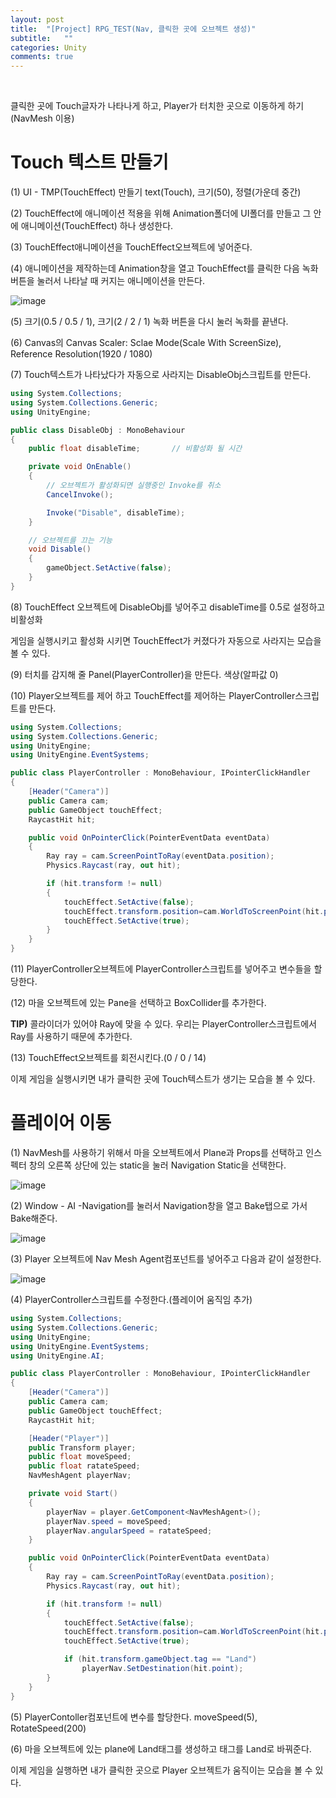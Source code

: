 ```yaml
---
layout: post
title:  "[Project] RPG_TEST(Nav, 클릭한 곳에 오브젝트 생성)"
subtitle:   ""
categories: Unity
comments: true
---
```


<br>

클릭한 곳에 Touch글자가 나타나게 하고, Player가 터치한 곳으로 이동하게 하기(NavMesh 이용)

# Touch 텍스트 만들기

(1) UI - TMP(TouchEffect) 만들기 text(Touch), 크기(50), 정렬(가운데 중간)

(2) TouchEffect에 애니메이션 적용을 위해 Animation폴더에 UI폴더를 만들고 그 안에 애니메이션(TouchEffect) 하나 생성한다.

(3) TouchEffect애니메이션을 TouchEffect오브젝트에 넣어준다.

(4) 애니메이션을 제작하는데 Animation창을 열고 TouchEffect를 클릭한 다음 녹화버튼을 눌러서 나타날 때 커지는 애니메이션을 만든다.

![image](https://user-images.githubusercontent.com/101051124/162625613-c76ce64f-c379-46ad-8d2d-e5fc035fd738.png)

(5) 크기(0.5 / 0.5 / 1), 크기(2 / 2 / 1) 녹화 버튼을 다시 눌러 녹화를 끝낸다.

(6) Canvas의 Canvas Scaler: Sclae Mode(Scale With ScreenSize), Reference Resolution(1920 / 1080)

(7) Touch텍스트가 나타났다가 자동으로 사라지는 DisableObj스크립트를 만든다.

```csharp
using System.Collections;
using System.Collections.Generic;
using UnityEngine;

public class DisableObj : MonoBehaviour
{
    public float disableTime;       // 비활성화 될 시간

    private void OnEnable()
    {
        // 오브젝트가 활성화되면 실행중인 Invoke를 취소
        CancelInvoke();

        Invoke("Disable", disableTime);
    }

    // 오브젝트를 끄는 기능
    void Disable()
    {
        gameObject.SetActive(false);
    }
}
```

(8) TouchEffect 오브젝트에 DisableObj를 넣어주고 disableTime를 0.5로 설정하고 비활성화

게임을 실행시키고 활성화 시키면 TouchEffect가 커졌다가 자동으로 사라지는 모습을 볼 수 있다.

(9) 터치를 감지해 줄 Panel(PlayerController)을 만든다. 색상(알파값 0)

(10) Player오브젝트를 제어 하고 TouchEffect를 제어하는 PlayerController스크립트를 만든다.

```csharp
using System.Collections;
using System.Collections.Generic;
using UnityEngine;
using UnityEngine.EventSystems;

public class PlayerController : MonoBehaviour, IPointerClickHandler
{
    [Header("Camera")]
    public Camera cam;
    public GameObject touchEffect;   
    RaycastHit hit;

    public void OnPointerClick(PointerEventData eventData)
    {
        Ray ray = cam.ScreenPointToRay(eventData.position);
        Physics.Raycast(ray, out hit);

        if (hit.transform != null)
        {
            touchEffect.SetActive(false);
            touchEffect.transform.position=cam.WorldToScreenPoint(hit.point);
            touchEffect.SetActive(true);
        }
    }
}
```

(11) PlayerController오브젝트에 PlayerController스크립트를 넣어주고 변수들을 할당한다.

(12) 마을 오브젝트에 있는 Pane을 선택하고 BoxCollider를 추가한다.

**TIP)** 콜라이더가 있어야 Ray에 맞을 수 있다. 우리는 PlayerController스크립트에서 Ray를 사용하기 때문에 추가한다.

(13) TouchEffect오브젝트를 회전시킨다.(0 / 0 / 14)

이제 게임을 실행시키면 내가 클릭한 곳에 Touch텍스트가 생기는 모습을 볼 수 있다.

# 플레이어 이동

(1) NavMesh를 사용하기 위해서 마을 오브젝트에서 Plane과 Props를 선택하고 인스펙터 창의 오른쪽 상단에 있는 static을 눌러 Navigation Static을 선택한다.

![image](https://user-images.githubusercontent.com/101051124/162627362-2f2ef3b2-964f-410f-8d0a-f6269e78a6a6.png)

(2) Window - AI -Navigation를 눌러서 Navigation창을 열고 Bake탭으로 가서 Bake해준다.

![image](https://user-images.githubusercontent.com/101051124/162627428-df734cfa-58a3-4475-8450-5b4871b8c616.png)

(3) Player 오브젝트에 Nav Mesh Agent컴포넌트를 넣어주고 다음과 같이 설정한다.

![image](https://user-images.githubusercontent.com/101051124/162627517-6ce9a0be-f2d5-4ea6-859a-7ca77dac3cae.png)

(4) PlayerController스크립트를 수정한다.(플레이어 움직임 추가)

```csharp
using System.Collections;
using System.Collections.Generic;
using UnityEngine;
using UnityEngine.EventSystems;
using UnityEngine.AI;

public class PlayerController : MonoBehaviour, IPointerClickHandler
{
    [Header("Camera")]
    public Camera cam;
    public GameObject touchEffect;   
    RaycastHit hit;

    [Header("Player")]
    public Transform player;
    public float moveSpeed;
    public float ratateSpeed;
    NavMeshAgent playerNav;

    private void Start()
    {
        playerNav = player.GetComponent<NavMeshAgent>();
        playerNav.speed = moveSpeed;
        playerNav.angularSpeed = ratateSpeed;
    }

    public void OnPointerClick(PointerEventData eventData)
    {
        Ray ray = cam.ScreenPointToRay(eventData.position);
        Physics.Raycast(ray, out hit);

        if (hit.transform != null)
        {
            touchEffect.SetActive(false);
            touchEffect.transform.position=cam.WorldToScreenPoint(hit.point);
            touchEffect.SetActive(true);

            if (hit.transform.gameObject.tag == "Land")
                playerNav.SetDestination(hit.point);
        }
    }
}
```

(5) PlayerContoller컴포넌트에 변수를 할당한다. moveSpeed(5), RotateSpeed(200)

(6) 마을 오브젝트에 있는 plane에 Land태그를 생성하고 태그를 Land로 바꿔준다.

이제 게임을 실행하면 내가 클릭한 곳으로 Player 오브젝트가 움직이는 모습을 볼 수 있다.